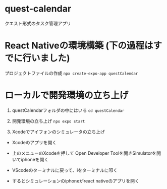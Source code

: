 # quest-calendar
クエスト形式のタスク管理アプリ

# React Nativeの環境構築 (下の過程はすでに行いました)
プロジェクトファイルの作成
`npx create-expo-app questCalendar`

# ローカルで開発環境の立ち上げ
1. questCalendarフォルダの中にはいる
`cd questCalendar`

2. 開発環境の立ち上げ
`npx expo start`

3. Xcodeでアイフォンのシミュレータの立ち上げ
  - Xcodeのアプリを開く

  - 上のメニューのXcodeを押して Open Developer Toolを開きSimulatorを開いてiphoneを開く

  - VScodeのターミナルに戻って、iをターミナルに叩く

  - するとシミュレーションのiphoneがreact nativeのアプリを開く


